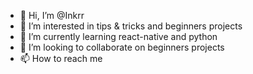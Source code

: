 - 👋 Hi, I’m @Inkrr
- 👀 I’m interested in tips & tricks and beginners projects
- 🌱 I’m currently learning react-native and python
- 💞️ I’m looking to collaborate on beginners projects
- 📫 How to reach me 

<!---
Inkrr/Inkrr is a ✨ special ✨ repository because its `README.md` (this file) appears on your GitHub profile.
You can click the Preview link to take a look at your changes.
--->
